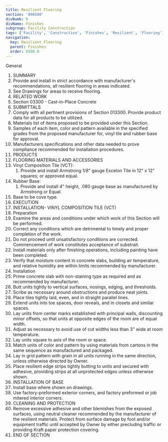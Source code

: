 ```yaml
---
title: Resilient Flooring
section: '096500'
divNumb: 9
divName: Finishes
subgroup: Facility Construction
tags: ['Facility', 'Construction', 'Finishes', 'Resilient', 'Flooring']
navigation:
  key: Resilient Flooring
  parent: Finishes
  order: 6500.0
---
```



General
   1. SUMMARY
   1. Provide and install in strict accordance with manufacturer's recommendations, all resilient flooring in areas indicated.
   1. See Drawings for areas to receive flooring.
   1. RELATED WORK
   1. Section 03300 - Cast-in-Place Concrete
   1. SUBMITTALS
   1. Comply with all pertinent provisions of Section 013300. Provide product data for all products to be utilized.
   1. Materials list of items proposed to be provided under this Section.
   1. Samples of each item, color and pattern available in the specified grades from the proposed manufacturer for, vinyl tile and rubber base for approval.
   1. Manufacturers specifications and other data needed to prove compliance recommended for installation procedures.
   1. PRODUCTS
   1. FLOORING MATERIALS AND ACCESSORIES
   1. Vinyl Composition Tile (VCT):
      1. Provide and install Armstrong 1/8" gauge Excelon Tile in 12" x 12" squares; or approved equal.
   1. Rubber Base:
      1. Provide and install 4" height, .080 gauge base as manufactured by Armstrong or Equal.
   1. Base to be cove type.
   1. EXECUTION
   1. INSTALLATION- VINYL COMPOSITION TILE (VCT)
   1. Preparation
   1. Examine the areas and conditions under which work of this Section will be performed.
   1. Correct any conditions which are detrimental to timely and proper completion of the work.
   1. Do not proceed until unsatisfactory conditions are corrected. Commencement of work constitutes acceptance of substrait.
   1. Install materials only after finishing operations, including painting have been completed.
   1. Verify that moisture content in concrete slabs, building air temperature, and relative humidity are within limits recommended by manufacturer.
   1. Installation
   1. Prime concrete slab with non-staining type as required and as recommended by manufacturer.
   1. Butt units tightly to vertical surfaces, nosings, edging, and thresholds.
   1. Scribe as necessary around obstructions and produce neat joints.
   1. Place tiles tightly laid, even, and in straight parallel lines.
   1. Extend units into toe spaces, door reveals, and in closets and similar spaces.
   1. Lay units from center marks established with principal walls, discounting minor offsets, so that units at opposite edges of the room are of equal width.
   1. Adjust as necessary to avoid use of cut widths less than 3" wide at room temperature.
   1. Lay units square to axis of the room or space.
   1. Match units of color and pattern by using materials from cartons in the same sequence as manufactured and packaged.
   1. Lay in grid pattern with grain in all units running in the same direction, unless otherwise directed by Owner.
   1. Place resilient edge strips tightly butting to units and secured with adhesive, providing strips at all unprotected edges unless otherwise shown.
   1. INSTALLATION OF BASE
   1. Install base where shown on drawings.
   1. Use factory-preformed exterior corners, and factory preformed or job mitered interior corners.
   1. CLEANING AND PROTECTION
   1. Remove excessive adhesive and other blemishes from the exposed surfaces, using neutral cleaner recommended by the manufacturer of the resilient materials. Protect from surface damage by foot and/or equipment traffic until accepted by Owner by either precluding traffic or providing Kraft paper protection covering.
1. END OF SECTION

